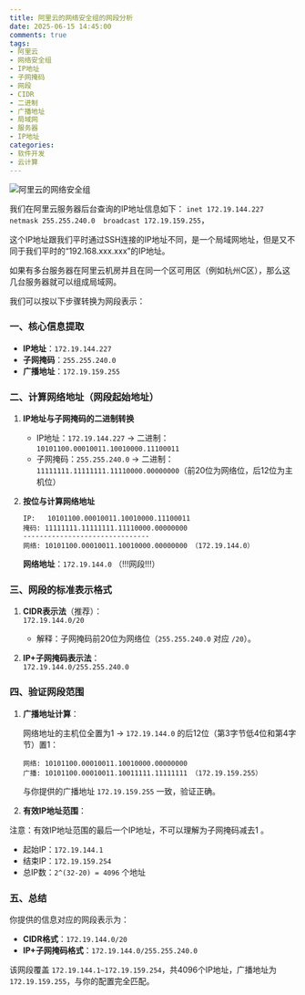 ```yaml
---
title: 阿里云的网络安全组的网段分析
date: 2025-06-15 14:45:00
comments: true
tags:
- 阿里云
- 网络安全组
- IP地址
- 子网掩码
- 网段
- CIDR
- 二进制
- 广播地址
- 局域网
- 服务器
- IP地址
categories:
- 软件开发
- 云计算
---
```



![阿里云的网络安全组](https://s2.loli.net/2025/06/15/nZNxKFoy3rDkT68.png)


我们在阿里云服务器后台查询的IP地址信息如下：
 `inet 172.19.144.227  netmask 255.255.240.0  broadcast 172.19.159.255`，
 
 这个IP地址跟我们平时通过SSH连接的IP地址不同，是一个局域网地址，但是又不同于我们平时的“192.168.xxx.xxx”的IP地址。
 
 如果有多台服务器在阿里云机房并且在同一个区可用区（例如杭州C区），那么这几台服务器就可以组成局域网。
 
 我们可以按以下步骤转换为网段表示：  


### **一、核心信息提取**
- **IP地址**：`172.19.144.227`  
- **子网掩码**：`255.255.240.0`  
- **广播地址**：`172.19.159.255`  


### **二、计算网络地址（网段起始地址）**

1. **IP地址与子网掩码的二进制转换**  

   - IP地址：`172.19.144.227` → 二进制：  
     `10101100.00010011.10010000.11100011`  
   - 子网掩码：`255.255.240.0` → 二进制：  
     `11111111.11111111.11110000.00000000`（前20位为网络位，后12位为主机位）  

2. **按位与计算网络地址**  
   ```
   IP:   10101100.00010011.10010000.11100011  
   掩码: 11111111.11111111.11110000.00000000  
   -------------------------------  
   网络: 10101100.00010011.10010000.00000000 （172.19.144.0）
   ```  

   **网络地址**：`172.19.144.0`  （!!!网段!!!）


### **三、网段的标准表示格式**

1. **CIDR表示法**（推荐）：  
   `172.19.144.0/20`  

   - 解释：子网掩码前20位为网络位（`255.255.240.0` 对应 `/20`）。  

2. **IP+子网掩码表示法**：  
   `172.19.144.0/255.255.240.0`  


### **四、验证网段范围**

1. **广播地址计算**：  

   网络地址的主机位全置为1 → `172.19.144.0` 的后12位（第3字节低4位和第4字节）置1：  

   ```
   网络: 10101100.00010011.10010000.00000000  
   广播: 10101100.00010011.10011111.11111111 （172.19.159.255）
   ```  

   与你提供的广播地址 `172.19.159.255` 一致，验证正确。  

2. **有效IP地址范围**：  

注意：有效IP地址范围的最后一个IP地址，不可以理解为子网掩码减去1 。

   - 起始IP：`172.19.144.1`  
   - 结束IP：`172.19.159.254`  
   - 总IP数：`2^(32-20) = 4096` 个地址  



### **五、总结**

你提供的信息对应的网段表示为：  
- **CIDR格式**：`172.19.144.0/20`  
- **IP+子网掩码格式**：`172.19.144.0/255.255.240.0`  

该网段覆盖 `172.19.144.1~172.19.159.254`，共4096个IP地址，广播地址为 `172.19.159.255`，与你的配置完全匹配。



